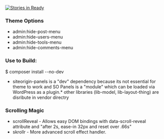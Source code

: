 [![Stories in Ready](https://badge.waffle.io/usabilitydynamics/wp-crm.png?label=ready&title=Ready)](http://waffle.io/usabilitydynamics/wp-crm)

### Theme Options
* admin:hide-post-menu
* admin:hide-users-menu
* admin:hide-tools-menu
* admin:hide-comments-menu

### Use to Build:
$ composer install --no-dev

* siteorigin-panels is a "dev" dependency because its not essential for theme to work and SO Panels is a "module" which can be loaded via WordPress as a plugin.* other libraries (lib-model, lib-layout-thing) are disribute in vendor directry

### Scrolling Magic

* scrollReveal - Allows easy DOM bindings with data-scroll-reveal attribute and "after 2s, ease-in 32px and reset over .66s"
* skrollr - More advanced scroll effect handler.
